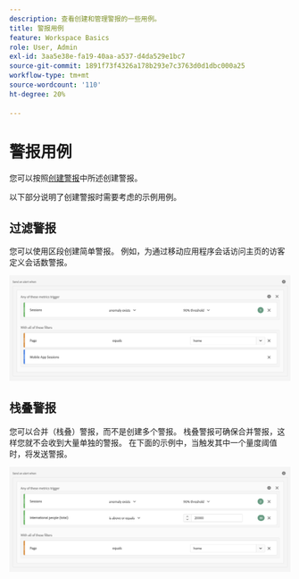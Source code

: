```yaml
---
description: 查看创建和管理警报的一些用例。
title: 警报用例
feature: Workspace Basics
role: User, Admin
exl-id: 3aa5e38e-fa19-40aa-a537-d4da529e1bc7
source-git-commit: 1891f73f4326a178b293e7c3763d0d1dbc000a25
workflow-type: tm+mt
source-wordcount: '110'
ht-degree: 20%

---
```


# 警报用例

您可以按照[创建警报](/help/components/c-intelligent-alerts/alert-builder.md)中所述创建警报。

以下部分说明了创建警报时需要考虑的示例用例。

## 过滤警报

您可以使用区段创建简单警报。 例如，为通过移动应用程序会话访问主页的访客定义会话数警报。


![](assets/alerts-example1.png)



## 栈叠警报

您可以合并（栈叠）警报，而不是创建多个警报。 栈叠警报可确保合并警报，这样您就不会收到大量单独的警报。 在下面的示例中，当触发其中一个量度阈值时，将发送警报。

![](assets/alerts-example2.png)
